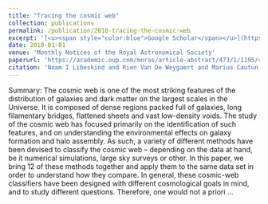 ```yaml
---
title: "Tracing the cosmic web"
collection: publications
permalink: /publication/2018-tracing-the-cosmic-web
excerpt: '[<u><span style="color:blue">Google Scholar</span></u>](https://scholar.google.com/scholar?q=Tracing+the+cosmic+web)'
date: 2018-01-01
venue: 'Monthly Notices of the Royal Astronomical Society'
paperurl: 'https://academic.oup.com/mnras/article-abstract/473/1/1195/4062204'
citation: 'Noam I Libeskind and Rien Van De Weygaert and Marius Cautun and Bridget Falck and Elmo Tempel and Tom Abel and Mehmet Alpaslan and Miguel A Aragón-Calvo and Jaime E Forero-Romero and Roberto Gonzalez and Stefan Gottlöber and Oliver Hahn and Wojciech A Hellwing and Yehuda Hoffman and Bernard JT Jones and Francisco Kitaura and Alexander Knebe and Serena Manti and Mark Neyrinck and Sebastián E Nuza and Nelson Padilla and Erwin Platen and Nesar Ramachandra and Aaron Robotham and Enn Saar and Sergei Shandarin and Matthias Steinmetz and Radu S Stoica and Thierry Sousbie and Gustavo Yepes (2018). "Tracing the cosmic web". Monthly Notices of the Royal Astronomical Society.'
---
```


Summary: The cosmic web is one of the most striking features of the distribution of galaxies and dark matter on the largest scales in the Universe. It is composed of dense regions packed full of galaxies, long filamentary bridges, flattened sheets and vast low-density voids. The study of the cosmic web has focused primarily on the identification of such features, and on understanding the environmental effects on galaxy formation and halo assembly. As such, a variety of different methods have been devised to classify the cosmic web – depending on the data at hand, be it numerical simulations, large sky surveys or other. In this paper, we bring 12 of these methods together and apply them to the same data set in order to understand how they compare. In general, these cosmic-web classifiers have been designed with different cosmological goals in mind, and to study different questions. Therefore, one would not a priori …
